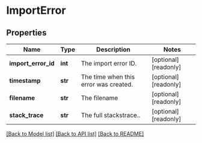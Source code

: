<!--
 Licensed to the Apache Software Foundation (ASF) under one
 or more contributor license agreements.  See the NOTICE file
 distributed with this work for additional information
 regarding copyright ownership.  The ASF licenses this file
 to you under the Apache License, Version 2.0 (the
 "License"); you may not use this file except in compliance
 with the License.  You may obtain a copy of the License at

   http://www.apache.org/licenses/LICENSE-2.0

 Unless required by applicable law or agreed to in writing,
 software distributed under the License is distributed on an
 "AS IS" BASIS, WITHOUT WARRANTIES OR CONDITIONS OF ANY
 KIND, either express or implied.  See the License for the
 specific language governing permissions and limitations
 under the License.
 -->

# ImportError

## Properties
Name | Type | Description | Notes
------------ | ------------- | ------------- | -------------
**import_error_id** | **int** | The import error ID. | [optional] [readonly] 
**timestamp** | **str** | The time when this error was created. | [optional] [readonly] 
**filename** | **str** | The filename | [optional] [readonly] 
**stack_trace** | **str** | The full stackstrace.. | [optional] [readonly] 

[[Back to Model list]](../README.md#documentation-for-models) [[Back to API list]](../README.md#documentation-for-api-endpoints) [[Back to README]](../README.md)


